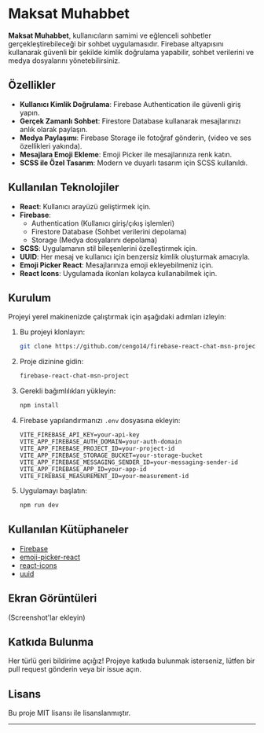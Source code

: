 # Maksat Muhabbet

**Maksat Muhabbet**, kullanıcıların samimi ve eğlenceli sohbetler gerçekleştirebileceği bir sohbet uygulamasıdır. Firebase altyapısını kullanarak güvenli bir şekilde kimlik doğrulama yapabilir, sohbet verilerini ve medya dosyalarını yönetebilirsiniz. 

## Özellikler

- **Kullanıcı Kimlik Doğrulama**: Firebase Authentication ile güvenli giriş yapın.
- **Gerçek Zamanlı Sohbet**: Firestore Database kullanarak mesajlarınızı anlık olarak paylaşın.
- **Medya Paylaşımı**: Firebase Storage ile fotoğraf gönderin, (video ve ses özellikleri yakında).
- **Mesajlara Emoji Ekleme**: Emoji Picker ile mesajlarınıza renk katın.
- **SCSS ile Özel Tasarım**: Modern ve duyarlı tasarım için SCSS kullanıldı.

## Kullanılan Teknolojiler

- **React**: Kullanıcı arayüzü geliştirmek için.
- **Firebase**:
  - Authentication (Kullanıcı giriş/çıkış işlemleri)
  - Firestore Database (Sohbet verilerini depolama)
  - Storage (Medya dosyalarını depolama)
- **SCSS**: Uygulamanın stil bileşenlerini özelleştirmek için.
- **UUID**: Her mesaj ve kullanıcı için benzersiz kimlik oluşturmak amacıyla.
- **Emoji Picker React**: Mesajlarınıza emoji ekleyebilmeniz için.
- **React Icons**: Uygulamada ikonları kolayca kullanabilmek için.

## Kurulum

Projeyi yerel makinenizde çalıştırmak için aşağıdaki adımları izleyin:

1. Bu projeyi klonlayın:
   ```bash
   git clone https://github.com/cengo14/firebase-react-chat-msn-project.git
   ```

2. Proje dizinine gidin:
   ```bash
   firebase-react-chat-msn-project
   ```

3. Gerekli bağımlılıkları yükleyin:
   ```bash
   npm install
   ```

4. Firebase yapılandırmanızı `.env` dosyasına ekleyin:
   ```plaintext
   VITE_FIREBASE_API_KEY=your-api-key
   VITE_APP_FIREBASE_AUTH_DOMAIN=your-auth-domain
   VITE_APP_FIREBASE_PROJECT_ID=your-project-id
   VITE_APP_FIREBASE_STORAGE_BUCKET=your-storage-bucket
   VITE_APP_FIREBASE_MESSAGING_SENDER_ID=your-messaging-sender-id
   VITE_APP_FIREBASE_APP_ID=your-app-id
   VITE_FIREBASE_MEASUREMENT_ID=your-measurement-id
   ```

5. Uygulamayı başlatın:
   ```bash
   npm run dev
   ```

## Kullanılan Kütüphaneler

- [Firebase](https://firebase.google.com/)
- [emoji-picker-react](https://www.npmjs.com/package/emoji-picker-react)
- [react-icons](https://react-icons.github.io/react-icons/)
- [uuid](https://www.npmjs.com/package/uuid)

## Ekran Görüntüleri

(Screenshot'lar ekleyin)

## Katkıda Bulunma

Her türlü geri bildirime açığız! Projeye katkıda bulunmak isterseniz, lütfen bir pull request gönderin veya bir issue açın.

## Lisans

Bu proje MIT lisansı ile lisanslanmıştır.

---
